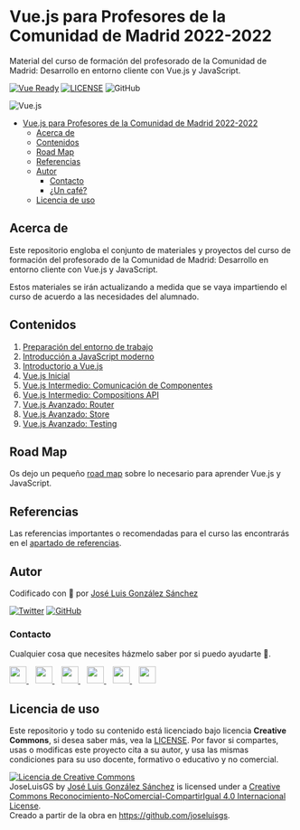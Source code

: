 # Vue.js para Profesores de la Comunidad de Madrid 2022-2022

Material del curso de formación del profesorado de la Comunidad de Madrid: Desarrollo en entorno cliente con Vue.js y JavaScript.

[![Vue Ready](https://img.shields.io/badge/Code-Vue.js-%2342b983)](https://es.vuejs.org/)
[![LICENSE](https://img.shields.io/badge/License-CC-%23e64545)](https://joseluisgs.github.io/docs/license/)
![GitHub](https://img.shields.io/github/last-commit/joseluisgs/vue-profesores-madrid-2022-2022)

![Vue.js](https://www.iappsdata.com/wp-content/uploads/2021/04/cover_Vue.png)

- [Vue.js para Profesores de la Comunidad de Madrid 2022-2022](#vuejs-para-profesores-de-la-comunidad-de-madrid-2022-2022)
  - [Acerca de](#acerca-de)
  - [Contenidos](#contenidos)
  - [Road Map](#road-map)
  - [Referencias](#referencias)
  - [Autor](#autor)
    - [Contacto](#contacto)
    - [¿Un café?](#un-café)
  - [Licencia de uso](#licencia-de-uso)

## Acerca de
Este repositorio engloba el conjunto de materiales y proyectos del curso de formación del profesorado de la Comunidad de Madrid: Desarrollo en entorno cliente con Vue.js y JavaScript.

Estos materiales se irán actualizando a medida que se vaya impartiendo el curso de acuerdo a las necesidades del alumnado.

## Contenidos
1. [Preparación del entorno de trabajo](./01-Entorno-Preparacion/README.md)
2. [Introducción a JavaScript moderno](./02-Intro-JS/README.md)
3. [Introductorio a Vue.js](./03-Intro-Vuejs/README.md)
4. [Vue.js Inicial](/04-Vuejs-Inicial/README.md)
5. [Vue.js Intermedio: Comunicación de Componentes](/05-Vuejs-Intermedio-1/README.md)
6. [Vue.js Intermedio: Compositions API](/06-Vuejs-Intermedio-2/README.md)
7. [Vue.js Avanzado: Router](/07-Vuejs-Avanzado-Router/EJERCICIOS.md)
8. [Vue.js Avanzado: Store](/08-Vuejs-Avanzado-Store/README.md)
9. [Vue.js Avanzado: Testing](/09-Vuejs-Avanzado-Testing/README.md)


## Road Map
Os dejo un pequeño [road map](https://roadmap.sh/vue) sobre lo necesario para aprender Vue.js y JavaScript.


## Referencias
Las referencias importantes o recomendadas para el curso las encontrarás en el [apartado de referencias](/REFERENCIAS.md).


## Autor

Codificado con :sparkling_heart: por [José Luis González Sánchez](https://twitter.com/JoseLuisGS_)

[![Twitter](https://img.shields.io/twitter/follow/JoseLuisGS_?style=social)](https://twitter.com/JoseLuisGS_)
[![GitHub](https://img.shields.io/github/followers/joseluisgs?style=social)](https://github.com/joseluisgs)

### Contacto

<p>
  Cualquier cosa que necesites házmelo saber por si puedo ayudarte 💬.
</p>
<p>
 <a href="https://joseluisgs.github.dev/" target="_blank">
        <img src="https://joseluisgs.github.io/img/favicon.png" 
    height="30">
    </a>  &nbsp;&nbsp;
    <a href="https://github.com/joseluisgs" target="_blank">
        <img src="https://distreau.com/github.svg" 
    height="30">
    </a> &nbsp;&nbsp;
        <a href="https://twitter.com/JoseLuisGS_" target="_blank">
        <img src="https://i.imgur.com/U4Uiaef.png" 
    height="30">
    </a> &nbsp;&nbsp;
    <a href="https://www.linkedin.com/in/joseluisgonsan" target="_blank">
        <img src="https://upload.wikimedia.org/wikipedia/commons/thumb/c/ca/LinkedIn_logo_initials.png/768px-LinkedIn_logo_initials.png" 
    height="30">
    </a>  &nbsp;&nbsp;
    <a href="https://discordapp.com/users/joseluisgs#3560" target="_blank">
        <img src="https://logodownload.org/wp-content/uploads/2017/11/discord-logo-4-1.png" 
    height="30">
    </a> &nbsp;&nbsp;
    <a href="https://g.dev/joseluisgs" target="_blank">
        <img loading="lazy" src="https://googlediscovery.com/wp-content/uploads/google-developers.png" 
    height="30">
    </a>    
</p>

## Licencia de uso

Este repositorio y todo su contenido está licenciado bajo licencia **Creative Commons**, si desea saber más, vea la [LICENSE](https://joseluisgs.github.io/docs/license/). Por favor si compartes, usas o modificas este proyecto cita a su autor, y usa las mismas condiciones para su uso docente, formativo o educativo y no comercial.

<a rel="license" href="http://creativecommons.org/licenses/by-nc-sa/4.0/"><img alt="Licencia de Creative Commons" style="border-width:0" src="https://i.creativecommons.org/l/by-nc-sa/4.0/88x31.png" /></a><br /><span xmlns:dct="http://purl.org/dc/terms/" property="dct:title">JoseLuisGS</span> by <a xmlns:cc="http://creativecommons.org/ns#" href="https://joseluisgs.github.io/" property="cc:attributionName" rel="cc:attributionURL">José Luis González Sánchez</a> is licensed under a <a rel="license" href="http://creativecommons.org/licenses/by-nc-sa/4.0/">Creative Commons Reconocimiento-NoComercial-CompartirIgual 4.0 Internacional License</a>.<br />Creado a partir de la obra en <a xmlns:dct="http://purl.org/dc/terms/" href="https://github.com/joseluisgs" rel="dct:source">https://github.com/joseluisgs</a>.
